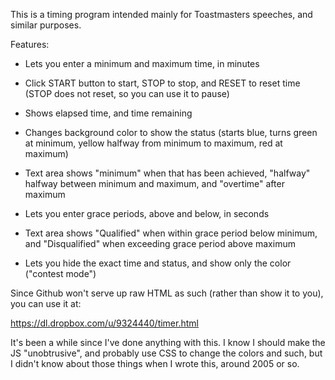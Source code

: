 This is a timing program intended mainly for Toastmasters speeches,
and similar purposes.

Features:

- Lets you enter a minimum and maximum time, in minutes

- Click START button to start, STOP to stop, and RESET to reset time
  (STOP does not reset, so you can use it to pause)

- Shows elapsed time, and time remaining

- Changes background color to show the status (starts blue, turns
  green at minimum, yellow halfway from minimum to maximum, red at
  maximum)

- Text area shows "minimum" when that has been achieved, "halfway"
  halfway between minimum and maximum, and "overtime" after maximum

- Lets you enter grace periods, above and below, in seconds

- Text area shows "Qualified" when within grace period below minimum,
  and "Disqualified" when exceeding grace period above maximum

- Lets you hide the exact time and status, and show only the color
  ("contest mode")

Since Github won't serve up raw HTML as such (rather than show it to you), you
can use it at:

  https://dl.dropbox.com/u/9324440/timer.html

It's been a while since I've done anything with this.  I know I should make the
JS "unobtrusive", and probably use CSS to change the colors and such, but I
didn't know about those things when I wrote this, around 2005 or so.
